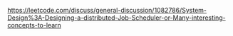 https://leetcode.com/discuss/general-discussion/1082786/System-Design%3A-Designing-a-distributed-Job-Scheduler-or-Many-interesting-concepts-to-learn
